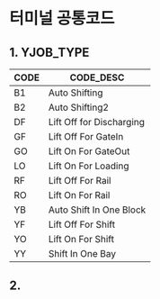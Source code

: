 
# 터미널 공통코드
## 1. YJOB_TYPE

| CODE | CODE_DESC                |
| ---- | ------------------------ |
| B1   | Auto Shifting            |
| B2   | Auto Shifting2           |
| DF   | Lift Off for Discharging |
| GF   | Lift Off For GateIn      |
| GO   | Lift On For GateOut      |
| LO   | Lift On For Loading      |
| RF   | Lift Off For Rail        |
| RO   | Lift On For Rail         |
| YB   | Auto Shift In One Block  |
| YF   | Lift Off For Shift       |
| YO   | Lift On For Shift        |
| YY   | Shift In One Bay         |

## 2. 

## 